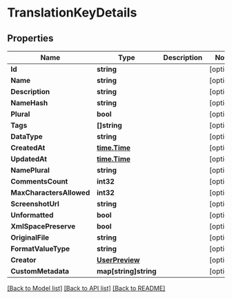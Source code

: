 # TranslationKeyDetails

## Properties

Name | Type | Description | Notes
------------ | ------------- | ------------- | -------------
**Id** | **string** |  | [optional] 
**Name** | **string** |  | [optional] 
**Description** | **string** |  | [optional] 
**NameHash** | **string** |  | [optional] 
**Plural** | **bool** |  | [optional] 
**Tags** | **[]string** |  | [optional] 
**DataType** | **string** |  | [optional] 
**CreatedAt** | [**time.Time**](time.Time.md) |  | [optional] 
**UpdatedAt** | [**time.Time**](time.Time.md) |  | [optional] 
**NamePlural** | **string** |  | [optional] 
**CommentsCount** | **int32** |  | [optional] 
**MaxCharactersAllowed** | **int32** |  | [optional] 
**ScreenshotUrl** | **string** |  | [optional] 
**Unformatted** | **bool** |  | [optional] 
**XmlSpacePreserve** | **bool** |  | [optional] 
**OriginalFile** | **string** |  | [optional] 
**FormatValueType** | **string** |  | [optional] 
**Creator** | [**UserPreview**](UserPreview.md) |  | [optional] 
**CustomMetadata** | **map[string]string** |  | [optional] 

[[Back to Model list]](../README.md#documentation-for-models) [[Back to API list]](../README.md#documentation-for-api-endpoints) [[Back to README]](../README.md)


